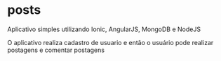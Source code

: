 # posts

Aplicativo simples utilizando Ionic, AngularJS, MongoDB e NodeJS

O aplicativo realiza cadastro de usuario e então o usuário pode realizar postagens e comentar postagens
